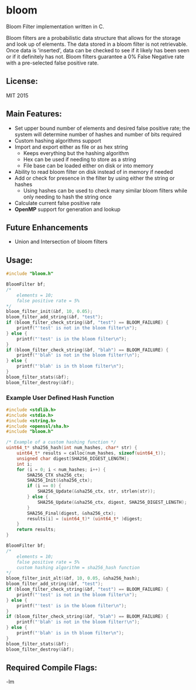 # bloom
Bloom Filter implementation written in C.

Bloom filters are a probabilistic data structure that allows for the storage and look up of elements. The data stored in a bloom filter is not retrievable. Once data is 'inserted', data can be checked to see if it likely has been seen or if it definitely has not. Bloom filters guarantee a 0% False Negative rate with a pre-selected false positive rate.


## License:
MIT 2015


## Main Features:
* Set upper bound number of elements and desired false positive rate; the system will determine number of hashes and number of bits required
* Custom hashing algorithms support
* Import and export either as file or as hex string
	* Keeps everything but the hashing algorithm
	* Hex can be used if needing to store as a string
	* File base can be loaded either on disk or into memory
* Ability to read bloom filter on disk instead of in memory if needed
* Add or check for presence in the filter by using either the string or hashes
    * Using hashes can be used to check many similar bloom filters while only needing to hash the string once
* Calculate current false positive rate
* **OpenMP** support for generation and lookup


## Future Enhancements
* Union and Intersection of bloom filters


## Usage:
``` c
#include "bloom.h"

BloomFilter bf;
/*
	elements = 10;
	false positive rate = 5%
*/
bloom_filter_init(&bf, 10, 0.05);
bloom_filter_add_string(&bf, "test");
if (bloom_filter_check_string(&bf, "test") == BLOOM_FAILURE) {
	printf("'test' is not in the bloom filter\n");
} else {
	printf("'test' is in the bloom filter\n");
}
if (bloom_filter_check_string(&bf, "blah") == BLOOM_FAILURE) {
	printf("'blah' is not in the bloom filter!\n");
} else {
	printf("'blah' is in th bloom filter\n");
}
bloom_filter_stats(&bf);
bloom_filter_destroy(&bf);
```

### Example User Defined Hash Function
``` c
#include <stdlib.h>
#include <stdio.h>
#include <string.h>
#include <openssl/sha.h>
#include "bloom.h"

/* Example of a custom hashing function */
uint64_t* sha256_hash(int num_hashes, char* str) {
	uint64_t* results = calloc(num_hashes, sizeof(uint64_t));
	unsigned char digest[SHA256_DIGEST_LENGTH];
	int i;
	for (i = 0; i < num_hashes; i++) {
		SHA256_CTX sha256_ctx;
		SHA256_Init(&sha256_ctx);
		if (i == 0) {
			SHA256_Update(&sha256_ctx, str, strlen(str));
		} else {
			SHA256_Update(&sha256_ctx, digest, SHA256_DIGEST_LENGTH);
		}
		SHA256_Final(digest, &sha256_ctx);
		results[i] = (uint64_t)* (uint64_t* )digest;
	}
	return results;
}

BloomFilter bf;
/*
	elements = 10;
	false positive rate = 5%
	custom hashing algorithm = sha256_hash function
*/
bloom_filter_init_alt(&bf, 10, 0.05, &sha256_hash);
bloom_filter_add_string(&bf, "test");
if (bloom_filter_check_string(&bf, "test") == BLOOM_FAILURE) {
	printf("'test' is not in the bloom filter\n");
} else {
	printf("'test' is in the bloom filter\n");
}
if (bloom_filter_check_string(&bf, "blah") == BLOOM_FAILURE) {
	printf("'blah' is not in the bloom filter!\n");
} else {
	printf("'blah' is in th bloom filter\n");
}
bloom_filter_stats(&bf);
bloom_filter_destroy(&bf);
```

## Required Compile Flags:
-lm

